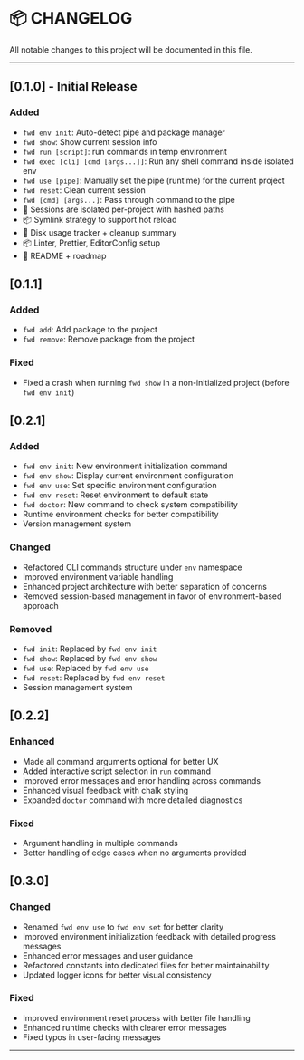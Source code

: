 # 📦 CHANGELOG

All notable changes to this project will be documented in this file.

---

## [0.1.0] - Initial Release

### Added

- `fwd env init`: Auto-detect pipe and package manager
- `fwd show`: Show current session info
- `fwd run [script]`: run commands in temp environment
- `fwd exec [cli] [cmd [args...]]`: Run any shell command inside isolated env
- `fwd use [pipe]`: Manually set the pipe (runtime) for the current project
- `fwd reset`: Clean current session
- `fwd [cmd] [args...]`: Pass through command to the pipe
- 📁 Sessions are isolated per-project with hashed paths
- 📦 Symlink strategy to support hot reload
- 💾 Disk usage tracker + cleanup summary
- 📦 Linter, Prettier, EditorConfig setup
- 📄 README + roadmap

## [0.1.1]

### Added

- `fwd add`: Add package to the project
- `fwd remove`: Remove package from the project

### Fixed

- Fixed a crash when running `fwd show` in a non-initialized project (before `fwd env init`)

## [0.2.1]

### Added

- `fwd env init`: New environment initialization command
- `fwd env show`: Display current environment configuration
- `fwd env use`: Set specific environment configuration
- `fwd env reset`: Reset environment to default state
- `fwd doctor`: New command to check system compatibility
- Runtime environment checks for better compatibility
- Version management system

### Changed

- Refactored CLI commands structure under `env` namespace
- Improved environment variable handling
- Enhanced project architecture with better separation of concerns
- Removed session-based management in favor of environment-based approach

### Removed

- `fwd init`: Replaced by `fwd env init`
- `fwd show`: Replaced by `fwd env show`
- `fwd use`: Replaced by `fwd env use`
- `fwd reset`: Replaced by `fwd env reset`
- Session management system

## [0.2.2]

### Enhanced

- Made all command arguments optional for better UX
- Added interactive script selection in `run` command
- Improved error messages and error handling across commands
- Enhanced visual feedback with chalk styling
- Expanded `doctor` command with more detailed diagnostics

### Fixed

- Argument handling in multiple commands
- Better handling of edge cases when no arguments provided

## [0.3.0]

### Changed

- Renamed `fwd env use` to `fwd env set` for better clarity
- Improved environment initialization feedback with detailed progress messages
- Enhanced error messages and user guidance
- Refactored constants into dedicated files for better maintainability
- Updated logger icons for better visual consistency

### Fixed

- Improved environment reset process with better file handling
- Enhanced runtime checks with clearer error messages
- Fixed typos in user-facing messages

---

